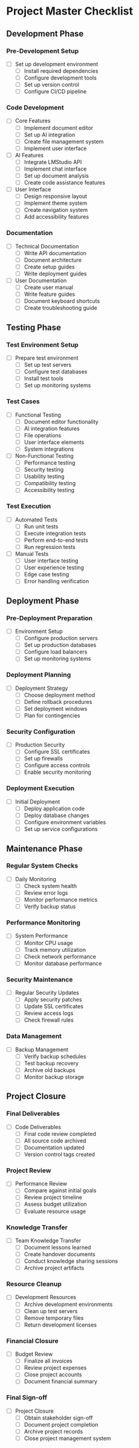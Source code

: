 # Project Master Checklist

## Development Phase
### Pre-Development Setup
- [ ] Set up development environment
  - [ ] Install required dependencies
  - [ ] Configure development tools
  - [ ] Set up version control
  - [ ] Configure CI/CD pipeline

### Code Development
- [ ] Core Features
  - [ ] Implement document editor
  - [ ] Set up AI integration
  - [ ] Create file management system
  - [ ] Implement user interface

- [ ] AI Features
  - [ ] Integrate LMStudio API
  - [ ] Implement chat interface
  - [ ] Set up document analysis
  - [ ] Create code assistance features

- [ ] User Interface
  - [ ] Design responsive layout
  - [ ] Implement theme system
  - [ ] Create navigation system
  - [ ] Add accessibility features

### Documentation
- [ ] Technical Documentation
  - [ ] Write API documentation
  - [ ] Document architecture
  - [ ] Create setup guides
  - [ ] Write deployment guides

- [ ] User Documentation
  - [ ] Create user manual
  - [ ] Write feature guides
  - [ ] Document keyboard shortcuts
  - [ ] Create troubleshooting guide

## Testing Phase
### Test Environment Setup
- [ ] Prepare test environment
  - [ ] Set up test servers
  - [ ] Configure test databases
  - [ ] Install test tools
  - [ ] Set up monitoring systems

### Test Cases
- [ ] Functional Testing
  - [ ] Document editor functionality
  - [ ] AI integration features
  - [ ] File operations
  - [ ] User interface elements
  - [ ] System integrations

- [ ] Non-Functional Testing
  - [ ] Performance testing
  - [ ] Security testing
  - [ ] Usability testing
  - [ ] Compatibility testing
  - [ ] Accessibility testing

### Test Execution
- [ ] Automated Tests
  - [ ] Run unit tests
  - [ ] Execute integration tests
  - [ ] Perform end-to-end tests
  - [ ] Run regression tests

- [ ] Manual Tests
  - [ ] User interface testing
  - [ ] User experience testing
  - [ ] Edge case testing
  - [ ] Error handling verification

## Deployment Phase
### Pre-Deployment Preparation
- [ ] Environment Setup
  - [ ] Configure production servers
  - [ ] Set up production databases
  - [ ] Configure load balancers
  - [ ] Set up monitoring systems

### Deployment Planning
- [ ] Deployment Strategy
  - [ ] Choose deployment method
  - [ ] Define rollback procedures
  - [ ] Set deployment windows
  - [ ] Plan for contingencies

### Security Configuration
- [ ] Production Security
  - [ ] Configure SSL certificates
  - [ ] Set up firewalls
  - [ ] Configure access controls
  - [ ] Enable security monitoring

### Deployment Execution
- [ ] Initial Deployment
  - [ ] Deploy application code
  - [ ] Deploy database changes
  - [ ] Configure environment variables
  - [ ] Set up service configurations

## Maintenance Phase
### Regular System Checks
- [ ] Daily Monitoring
  - [ ] Check system health
  - [ ] Review error logs
  - [ ] Monitor performance metrics
  - [ ] Verify backup status

### Performance Monitoring
- [ ] System Performance
  - [ ] Monitor CPU usage
  - [ ] Track memory utilization
  - [ ] Check network performance
  - [ ] Monitor database performance

### Security Maintenance
- [ ] Regular Security Updates
  - [ ] Apply security patches
  - [ ] Update SSL certificates
  - [ ] Review access logs
  - [ ] Check firewall rules

### Data Management
- [ ] Backup Management
  - [ ] Verify backup schedules
  - [ ] Test backup recovery
  - [ ] Archive old backups
  - [ ] Monitor backup storage

## Project Closure
### Final Deliverables
- [ ] Code Deliverables
  - [ ] Final code review completed
  - [ ] All source code archived
  - [ ] Documentation updated
  - [ ] Version control tags created

### Project Review
- [ ] Performance Review
  - [ ] Compare against initial goals
  - [ ] Review project timeline
  - [ ] Assess budget utilization
  - [ ] Evaluate resource usage

### Knowledge Transfer
- [ ] Team Knowledge Transfer
  - [ ] Document lessons learned
  - [ ] Create handover documents
  - [ ] Conduct knowledge sharing sessions
  - [ ] Archive project artifacts

### Resource Cleanup
- [ ] Development Resources
  - [ ] Archive development environments
  - [ ] Clean up test servers
  - [ ] Remove temporary files
  - [ ] Return development licenses

### Financial Closure
- [ ] Budget Review
  - [ ] Finalize all invoices
  - [ ] Review project expenses
  - [ ] Close project accounts
  - [ ] Document financial summary

### Final Sign-off
- [ ] Project Closure
  - [ ] Obtain stakeholder sign-off
  - [ ] Document project completion
  - [ ] Archive project records
  - [ ] Close project management system 